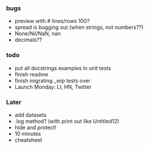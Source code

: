 ### bugs

- preview with # lines/rows 100?
- spread is bugging out (when strings, not numbers??)
- None/Nil/NaN, nan
- decimals??

### todo

- put all docstrings examples in unit tests
- finish readme
- finish migrating _wip tests over
- Launch Monday: LI, HN, Twitter

### Later

- add datasets
- .log method? (with print out like Untitled12)
- hide and protect!
- 10 minutes
- cheatsheet